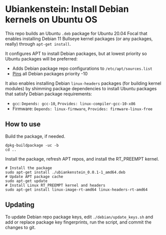 # Ubiankenstein:  Install Debian kernels on Ubuntu OS

This repo builds an Ubuntu `.deb` package for Ubuntu 20.04 Focal that
enables installing Debian 11 Bullseye kernel packages (or any
packages, really) through `apt-get install`.

It configures APT to install Debian packages, but at lowest priority
so Ubuntu packages will be preferred:

- Adds Debian package repo configurations to `/etc/apt/sources.list`
- [Pins][1] all Debian packages priority -10

It also enables installing Debian `linux-headers` packages (for
building kernel modules) by shimming package dependencies to install
Ubuntu packages that satisfy Debian package requirements:

- `gcc`:  `Depends: gcc-10`, `Provides: linux-compiler-gcc-10-x86`
- Firmware:  `Depends: linux-firmware`, `Provides: firmware-linux-free`

## How to use

Build the package, if needed.

    dpkg-buildpackage -uc -b
    cd ..

Install the package, refresh APT repos, and install the RT_PREEMPT
kernel.

    # Install the package
    sudo apt-get install ./ubiankenstein_0.0.1-1_amd64.deb
    # Update APT package cache
    sudo apt-get update
    # Install Linux RT_PREEMPT kernel and headers
    sudo apt-get install linux-image-rt-amd64 linux-headers-rt-amd64

## Updating

To update Debian repo package keys, edit `./debian/update_keys.sh` and
add or replace package key fingerprints, run the script, and commit
the changes to git.

[1]: https://help.ubuntu.com/community/PinningHowto
